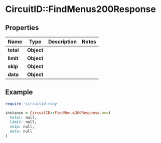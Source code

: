 # CircuitID::FindMenus200Response

## Properties

| Name | Type | Description | Notes |
| ---- | ---- | ----------- | ----- |
| **total** | **Object** |  |  |
| **limit** | **Object** |  |  |
| **skip** | **Object** |  |  |
| **data** | **Object** |  |  |

## Example

```ruby
require 'circuitid-ruby'

instance = CircuitID::FindMenus200Response.new(
  total: null,
  limit: null,
  skip: null,
  data: null
)
```

